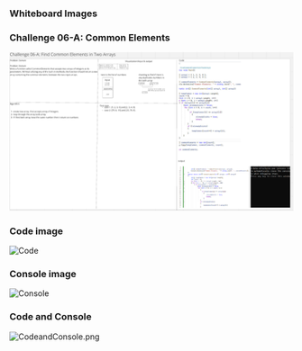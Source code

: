 ### Whiteboard Images

### Challenge 06-A: Common Elements
![Common-Elements](whiteboardImage.png)

### Code image 
![Code](Challenges/Common-Elements/code.png)

### Console image 
![Console](Challenges/Common-Elements/console.png)

### Code and Console
![CodeandConsole.png](Challenges/Common-Elements/codeandconsole.png)
